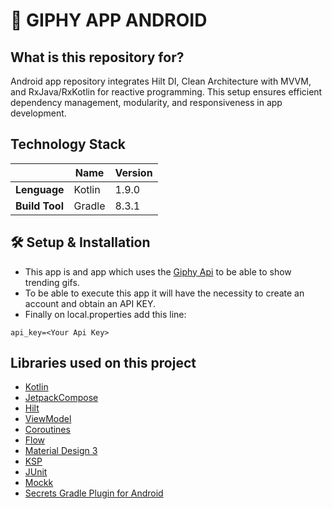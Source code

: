 # 🤖 GIPHY APP ANDROID
## What is this repository for?

Android app repository integrates Hilt DI, Clean Architecture with MVVM, and RxJava/RxKotlin for reactive programming. This setup ensures efficient dependency management, modularity, and responsiveness in app development.

## Technology Stack

|                | **Name** | **Version** |  
|----------------|----------|-------------|  
| **Lenguage**   | Kotlin   | 1.9.0       |  
| **Build Tool** | Gradle   | 8.3.1       |  


## 🛠 Setup & Installation
* This app is and app which uses the [Giphy Api](https://developers.giphy.com/docs/api/#quick-start-guide) to be able to show trending gifs.
* To be able to execute this app it will have the necessity to create an account and obtain an API KEY.
* Finally on local.properties add this line:
```  
api_key=<Your Api Key>  
```  

## Libraries used on this project
- [Kotlin](https://kotlinlang.org/)
- [JetpackCompose](https://developer.android.com/jetpack/compose)
- [Hilt](https://developer.android.com/training/dependency-injection/hilt-android)
- [ViewModel](https://developer.android.com/topic/libraries/architecture/viewmodel)
- [Coroutines](https://github.com/Kotlin/kotlinx.coroutines)
- [Flow](https://kotlin.github.io/kotlinx.coroutines/kotlinx-coroutines-core/kotlinx.coroutines.flow/)
- [Material Design 3](https://developer.android.com/jetpack/compose/designsystems/material3)
- [KSP](https://github.com/google/ksp)
- [JUnit](https://developer.android.com/training/testing/local-tests)
- [Mockk](https://mockk.io)
- [Secrets Gradle Plugin for Android](https://github.com/google/secrets-gradle-plugin)